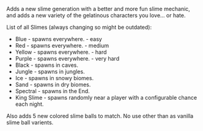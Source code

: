 Adds a new slime generation with a better and more fun slime mechanic, and adds a new variety of the gelatinous characters you love... or hate.

List of all Slimes (always changing so might be outdated):
* Blue - spawns everywhere. - easy
* Red - spawns everywhere. - medium
* Yellow - spawns everywhere. - hard
* Purple - spawns everywhere. - very hard
* Black - spawns in caves. 
* Jungle - spawns in jungles. 
* Ice - spawns in snowy biomes. 
* Sand - spawns in dry biomes. 
* Spectral - spawns in the End.
* King Slime - spawns randomly near a player with a configurable chance each night.

Also adds 5 new colored slime balls to match. No use other than as vanilla slime ball varients.
